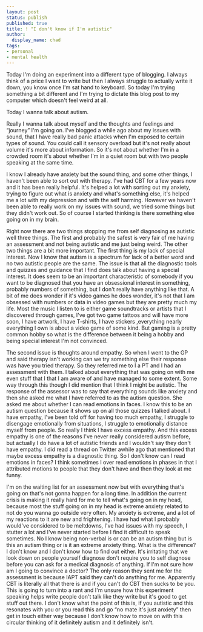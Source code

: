 ```yaml
---
layout: post
status: publish
published: true
title: ! "I don't know if I'm autistic"
author:
  display_name: chad
tags:
- personal
- mental health
---
```


Today I'm doing an experiment into a different type of blogging. I always think of a price I want to write but then I always struggle to actually write it down, you know once I'm sat hand to keyboard. So today I'm trying something a bit different and I'm trying to dictate this blog post to my computer which doesn't feel weird at all.

Today I wanna talk about autism.

<!--more-->

Really I wanna talk about myself and the thoughts and feelings and “journey” I'm going on. I've blogged a while ago about my issues with sound, that I have really bad panic attacks when I'm exposed to certain types of sound. You could call it sensory overload but it's not really about volume it's more about information. So it's not about whether I'm in a crowded room it's about whether I'm in a quiet room but with two people speaking at the same time.

I know I already have anxiety but the sound thing, and some other things, I haven't been able to sort out with therapy. I've had CBT for a few years now and it has been really helpful. It's helped a lot with sorting out my anxiety, trying to figure out what is anxiety and what's something else, it's helped me a lot with my depression and with the self harming. However we haven't been able to really work on my issues with sound, we tried some things but they didn't work out. So of course I started thinking is there something else going on in my brain.

Right now there are two things stopping me from self diagnosing as autistic well three things. The first and probably the safest is very fair of me having an assessment and not being autistic and me just being weird. The other two things are a bit more important. The first thing is my lack of special interest. Now I know that autism is a spectrum for lack of a better word and no two autistic people are the same. The issue is that all the diagnostic tools and quizzes and guidance that I find does talk about having a special interest. It does seem to be an important characteristic of somebody if you want to be diagnosed that you have an obsessional interest in something, probably numbers of something, but I don't really have anything like that. A bit of me does wonder if it's video games he does wonder, it's not that I am obsessed with numbers or data in video games but they are pretty much my life. Most the music I listen to is either game soundtracks or artists that I discovered through games, I've got two game tattoos and will have more soon, I have artwork, I have T-shirts, I have stickers ,everything nearly everything I own
is about a video game of some kind. But gaming is a pretty common hobby so what is the difference between it being a hobby and being special interest I'm not convinced.

The second issue is thoughts around empathy. So when I went to the GP and said therapy isn't working can we try something else their response was have you tried therapy. So they referred me to I a PT and I had an assessment with them. I talked about everything that was going on with me even stuff that I that I am aware of and have managed to some extent. Some way through this though I did mention that I think I might be autistic. The response of the assessor was to say that everything sounds like anxiety and then she asked me what I have referred to as the autism question. She asked me about whether I can read emotions in faces. I know this to be an autism question because it shows up on all those quizzes I talked about. I have empathy, I've been told off for having too much empathy, I struggle to disengage emotionally from situations, I struggle to emotionally distance myself from people. So really I think I have excess empathy. And this excess empathy is one of the reasons I've never really considered autism before, but actually I do have a lot of autistic friends and I wouldn't say they don't have empathy. I did read a thread on Twitter awhile ago that mentioned that maybe excess empathy is a diagnostic thing. So I don't know can I read emotions in faces? I think sometimes I over read emotions in phases in that I attributed motions to people that they don't have and then they look at me funny.

I'm on the waiting list for an assessment now but with everything that's going on that's not gonna happen for a long time. In addition the current crisis is making it really hard for me to tell what's going on in my head, because most the stuff going on in my head is extreme anxiety related to not do you wanna go outside very often. My anxiety is extreme, and a lot of my reactions to it are new and frightening. I have had what I probably would've considered to be meltdowns, I've had issues with my speech, I stutter a lot and I've never started before I find it difficult to speak sometimes. No I know being non-verbal is or can be an autism thing but is this an autism thing or is it an extreme anxiety thing. What is the difference? I don't know and I don't know how to find out either. It's irritating that we look down on people yourself diagnose don't require you to self diagnose before you can ask for a medical diagnosis of anything. If I'm not sure how am I going to convince a doctor? The only reason they sent me for the assessment is because IAPT said they can't do anything for me. Apparently CBT is literally all that there is and if you can't do CBT then sucks to be you. This is going to turn into a rant and I'm unsure how this experiment speaking helps write people don't talk like they write but it's good to get stuff out there. I don't know what the point of this is, if you autistic and this resonates with you or you read this and go “no mate it's just anxiety” then get in touch either way because I don't know how to move on with this circular thinking of it definitely autism and it definitely isn't.
